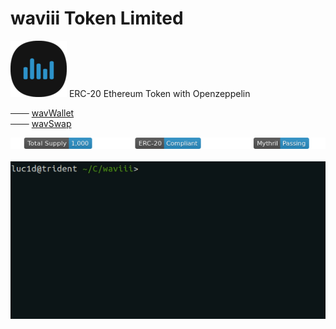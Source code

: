 # waviii Token Limited
![waviii_logo](Etherscan.io/waviii_logo_small.png) 
ERC-20 Ethereum Token with Openzeppelin

─── [wavWallet](https://github.com/luc1dLife/wavWallet)<br />
─── [wavSwap](https://github.com/luc1dLife/wavSwap)

<p align="left">
<a href="https://etherscan.io/token/0xBA00868912Af1a409F11E9c2B5d3a9376Cb3C2E2"><img src="Etherscan.io/waviii_badges.png"></a><br /><br />
<a href="https://etherscan.io/token/0xBA00868912Af1a409F11E9c2B5d3a9376Cb3C2E2" target="_blank"><img align="left" src="Etherscan.io/waviii.gif"></a>
</p>